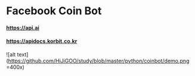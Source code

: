 Facebook Coin Bot 
=======================

#### https://api.ai
#### https://apidocs.korbit.co.kr

![alt text](https://github.com/HiJiGOO/study/blob/master/python/coinbot/demo.png =400x)